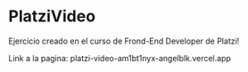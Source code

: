 # PlatziVideo

Ejercicio creado en el curso de Frond-End Developer de Platzi!

Link a la pagina: platzi-video-am1bt1nyx-angelblk.vercel.app
